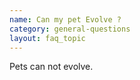 ```yaml
---
name: Can my pet Evolve ?
category: general-questions
layout: faq_topic
---
```

Pets can not evolve.